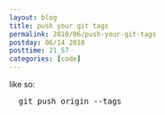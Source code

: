 ```yaml
---
layout: blog
title: push your git tags
permalink: 2010/06/push-your-git-tags
postday: 06/14 2010
posttime: 21_57
categories: [code]
---
```


<p>like so:</p>
<pre>
  git push origin --tags
</pre>
